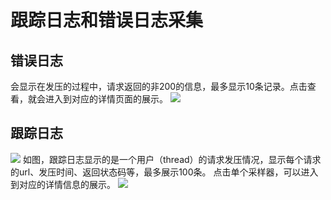 # 跟踪日志和错误日志采集
## 错误日志
会显示在发压的过程中，请求返回的非200的信息，最多显示10条记录。点击查看，就会进入到对应的详情页面的展示。
![](https://github.com/jdcloudcom/cn/blob/cn-perftest/image/%20Perftest/36.png)
## 跟踪日志
![](https://github.com/jdcloudcom/cn/blob/cn-perftest/image/%20Perftest/38.png)
如图，跟踪日志显示的是一个用户（thread）的请求发压情况，显示每个请求的url、发压时间、返回状态码等，最多展示100条。
点击单个采样器，可以进入到对应的详情信息的展示。
![](https://github.com/jdcloudcom/cn/blob/cn-perftest/image/%20Perftest/39.png)
